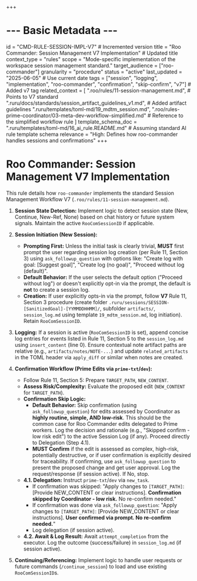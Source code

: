 +++
# --- Basic Metadata ---
id = "CMD-RULE-SESSION-IMPL-V7" # Incremented version
title = "Roo Commander: Session Management V7 Implementation" # Updated title
context_type = "rules"
scope = "Mode-specific implementation of the workspace session management standard."
target_audience = ["roo-commander"]
granularity = "procedure"
status = "active"
last_updated = "2025-06-05" # Use current date
tags = ["session", "logging", "implementation", "roo-commander", "confirmation", "skip-confirm", "v7"] # Added v7 tag
related_context = [
    ".roo/rules/11-session-management.md", # Points to V7 standard
    ".ruru/docs/standards/session_artifact_guidelines_v1.md", # Added artifact guidelines
    ".ruru/templates/toml-md/19_mdtm_session.md",
    ".roo/rules-prime-coordinator/03-meta-dev-workflow-simplified.md" # Reference to the simplified workflow rule
    ]
template_schema_doc = ".ruru/templates/toml-md/16_ai_rule.README.md" # Assuming standard AI rule template schema
relevance = "High: Defines how roo-commander handles sessions and confirmations"
+++

# Roo Commander: Session Management V7 Implementation

This rule details how `roo-commander` implements the standard Session Management Workflow V7 (`.roo/rules/11-session-management.md`).

1.  **Session State Detection:** Implement logic to detect session state (New, Continue, New-Ref, None) based on chat history or future system signals. Maintain the active `RooComSessionID` if applicable.

2.  **Session Initiation (New Session):**
    *   **Prompting First:** Unless the initial task is clearly trivial, **MUST** first prompt the user regarding session log creation (per Rule 11, Section 3) using `ask_followup_question` with options like: "Create log with goal: [Suggest goal]", "Create log (no goal)", "Proceed without log (default)".
    *   **Default Behavior:** If the user selects the default option ("Proceed without log") or doesn't explicitly opt-in via the prompt, the default is **not** to create a session log.
    *   **Creation:** If user explicitly opts-in via the prompt, follow **V7** Rule 11, Section 3 procedure (create folder `.ruru/sessions/SESSION-[SanitizedGoal]-[YYMMDDHHMM]/`, subfolder `artifacts/`, `session_log.md` using template `19_mdtm_session.md`, log initiation). Retain `RooComSessionID`.
3.  **Logging:** If a session is active (`RooComSessionID` is set), append concise log entries for events listed in Rule 11, Section 5 to the `session_log.md` using `insert_content` (line 0). Ensure contextual note artifact paths are relative (e.g., `artifacts/notes/NOTE-...`) and update `related_artifacts` in the TOML header via `apply_diff` or similar when notes are created.
4.  **Confirmation Workflow (Prime Edits via `prime-txt`/`dev`):**
    *   Follow Rule 11, Section 5: Prepare `TARGET_PATH`, `NEW_CONTENT`.
    *   **Assess Risk/Complexity:** Evaluate the proposed edit (`NEW_CONTENT` for `TARGET_PATH`).
    *   **Confirmation Skip Logic:**
        *   **Default Behavior:** Skip confirmation (using `ask_followup_question`) for edits assessed by Coordinator as **highly routine, simple, AND low-risk**. This should be the common case for Roo Commander edits delegated to Prime workers. Log the decision and rationale (e.g., "Skipped confirm - low risk edit") to the active Session Log (if any). Proceed directly to Delegation (Step 4.1).
        *   **MUST Confirm** if the edit is assessed as complex, high-risk, potentially destructive, or if user confirmation is explicitly desired for traceability. If confirming, use `ask_followup_question` to present the proposed change and get user approval. Log the request/response (if session active). If No, stop.
    *   **4.1. Delegation:** Instruct `prime-txt`/`dev` via `new_task`.
        *   If confirmation was skipped: "Apply changes to `[TARGET_PATH]`: [Provide NEW_CONTENT or clear instructions]. **Confirmation skipped by Coordinator - low risk.** No re-confirm needed."
        *   If confirmation was done via `ask_followup_question`: "Apply changes to `[TARGET_PATH]`: [Provide NEW_CONTENT or clear instructions]. **User confirmed via prompt. No re-confirm needed.**"
        *   Log delegation (if session active).
    *   **4.2. Await & Log Result:** Await `attempt_completion` from the executor. Log the outcome (success/failure) in `session_log.md` (if session active).
5.  **Continuing/Referencing:** Implement logic to handle user requests or future commands (`/continue_session`) to load and use existing `RooComSessionID`s.
